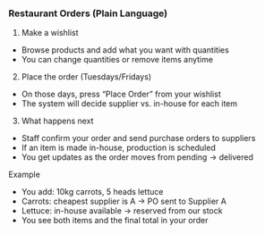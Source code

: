 ### Restaurant Orders (Plain Language)

1) Make a wishlist
- Browse products and add what you want with quantities
- You can change quantities or remove items anytime

2) Place the order (Tuesdays/Fridays)
- On those days, press “Place Order” from your wishlist
- The system will decide supplier vs. in-house for each item

3) What happens next
- Staff confirm your order and send purchase orders to suppliers
- If an item is made in-house, production is scheduled
- You get updates as the order moves from pending → delivered

Example
- You add: 10kg carrots, 5 heads lettuce
- Carrots: cheapest supplier is A → PO sent to Supplier A
- Lettuce: in-house available → reserved from our stock
- You see both items and the final total in your order

